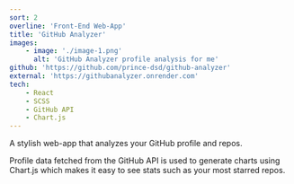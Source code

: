 ```yaml
---
sort: 2
overline: 'Front-End Web-App'
title: 'GitHub Analyzer'
images:
    - image: './image-1.png'
      alt: 'GitHub Analyzer profile analysis for me'
github: 'https://github.com/prince-dsd/github-analyzer'
external: 'https://githubanalyzer.onrender.com'
tech:
    - React
    - SCSS
    - GitHub API
    - Chart.js
---
```


A stylish web-app that analyzes your GitHub profile and repos.

Profile data fetched from the GitHub API is used to generate charts using Chart.js which makes it easy to see stats such as your most starred repos.
